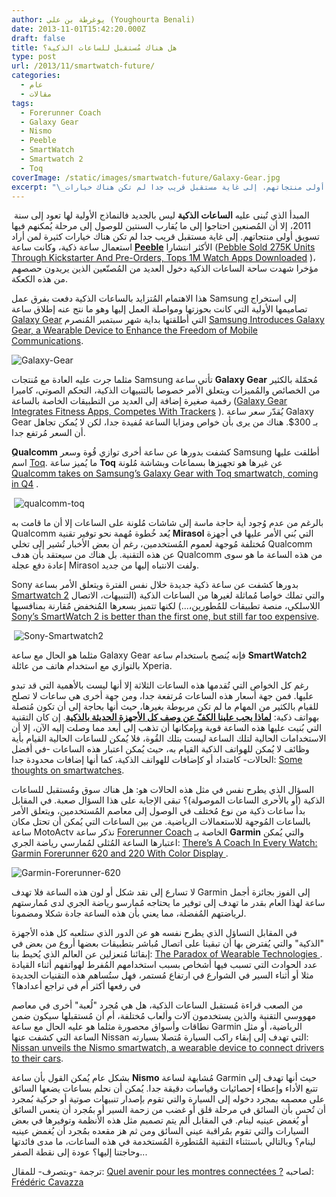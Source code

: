 ```yaml
---
author: يوغرطة بن علي (Youghourta Benali)
date: 2013-11-01T15:42:20.000Z
draft: false
title: هل هناك مُستقبل للساعات الذكية؟
type: post
url: /2013/11/smartwatch-future/
categories:
  - عام
  - مقالات
tags:
  - Forerunner Coach
  - Galaxy Gear
  - Nismo
  - Peeble
  - SmartWatch
  - Smartwatch 2
  - Toq
coverImage: /static/images/smartwatch-future/Galaxy-Gear.jpg
excerpt: "\_المبدأ الذي تُبنى عليه **الساعات الذكية** ليس بالجديد فالنماذج الأولية لها تعود إلى سنة 2011، إلا أن المُصنعين احتاجوا إلى ما يُقارب السنتين للوصول إلى مرحلة يُمكنهم فيها تسويق أولى منتجاتهم. إلى غاية مستقبل قريب جدا لم تكن هناك خيارات"
---
```

 المبدأ الذي تُبنى عليه **الساعات الذكية** ليس بالجديد فالنماذج الأولية لها تعود إلى سنة 2011، إلا أن المُصنعين احتاجوا إلى ما يُقارب السنتين للوصول إلى مرحلة يُمكنهم فيها تسويق أولى منتجاتهم. إلى غاية مستقبل قريب جدا لم تكن هناك خيارات كثيرة لمن أراد استعمال ساعة ذكية، وكانت ساعة **[Peeble](https://getpebble.com/)** الأكثر انتشارا ([Pebble Sold 275K Units Through Kickstarter And Pre-Orders, Tops 1M Watch Apps Downloaded](http://techcrunch.com/2013/07/11/pebble-sold-275k-units-through-kickstarter-and-pre-orders-tops-1m-watch-apps-downloaded/) )، مؤخرا شهدت ساحة الساعات الذكية دخول العديد من المُصنّعين الذين يريدون حصصهم من هذه الكعكة.

هذا الاهتمام المُتزايد بالساعات الذكية دفعت بفرق عمل Samsung إلى استخراج تصاميمها الأولية التي كانت بحوزتها ومواصلة العمل إليها وهو ما نتج عنه إطلاق ساعة [Galaxy Gear](http://www.samsung.com/global/microsite/galaxynote3-gear/) التي أطلقتها بداية شهر سبتمبر المُنصرم [Samsung Introduces Galaxy Gear, a Wearable Device to Enhance the Freedom of Mobile Communications](http://samsungmobileuspress.com/2013/09/04/Samsung-Introduces-GALAXY-Gear,-a-Wearable-Device-to-Enhance-the-Freedom-of-Mobile-Communications).

![Galaxy-Gear](/static/images/smartwatch-future/Galaxy-Gear.jpg)

مثلما جرت عليه العادة مع مُنتجات Samsung تأتي ساعة **Galaxy Gear** مُحمّلة بالكثير من الخصائص والمُميزات ويتعلق الأمر خصوصا بالتنبيهات الذكية، التحكم الصوتي، كاميرا رقمية صغيرة إضافة إلى العديد من التطبيقات الخاصة بالساعة ([Galaxy Gear Integrates Fitness Apps, Competes With Trackers](http://readwrite.com/2013/09/04/galaxy-gear-fitness-apps) ). يُقدّر سعر ساعة Galaxy Gear بـ 300$. هناك من يرى بأن خواص ومزايا الساعة مُفيدة جدا، لكن لا يُمكن تجاهل أن السعر مُرتفع جدا.

ِ**Qualcomm** كشفت بدورها عن ساعة أخرى توازي قُوة وسعر Samsung أطلقت عليها اسم [Toq](http://toq.qualcomm.com/). ما يُميز ساعة **Toq** عن غيرها هو تجهيزها بسماعات وبشاشة مُلونة [Qualcomm takes on Samsung’s Galaxy Gear with Toq smartwatch, coming in Q4](http://thenextweb.com/gadgets/2013/09/04/qualcomm-takes-on-samsungs-galaxy-gear-with-toq-smartwatch-coming-in-q4/) .

 ![qualcomm-toq](/static/images/smartwatch-future/qualcomm-toq.jpg)

بالرغم من عدم وُجود أية حاجة ماسة إلى شاشات مُلونة على الساعات إلا أن ما قامت به Qualcomm يُعد خُطوة مُهمة نحو توفير تقنية **Mirasol** التي بُني الأمر عليها في أجهزة مُختلفة مُوجهة لعموم المُستخدمين، رغم أن بعض الأخبار تُشير إلى تخلي Qualcomm عن هذه التقنية. بل هناك من سيعتقد بأن هدف Qualcomm من هذه الساعة ما هو سوى إعادة دفع عجلة Mirasol ولفت الانتباه إليها من جديد.

Sony بدورها كشفت عن ساعة ذكية جديدة خلال نفس الفترة ويتعلق الأمر بساعة [Smartwatch 2](http://www.sonymobile.com/fr/products/accessories/smartwatch-2-sw2/) والتي تملك خواصا مُماثلة لغيرها من الساعات الذكية (التنبيهات، الاتصال اللاسلكي، منصة تطبيقات للمُطورين،...) لكنها تتميز بسعرها المُنخفض مُقارنة بمنافسيها [Sony’s SmartWatch 2 is better than the first one, but still far too expensive](http://www.theverge.com/2013/9/4/4685294/sony-smartwatch-2-price-release-date-features).

 ![Sony-Smartwatch2](/static/images/smartwatch-future/Sony-Smartwatch2.jpg)

مثلما هو الحال مع ساعة Galaxy Gear فإنه يُنصح باستخدام ساعة **SmartWatch2** بالتوازي مع استخدام هاتف من عائلة Xperia.

رغم كل الخواص التي تُقدمها هذه الساعات الثلاثة إلا أنها ليست بالأهمية التي قد تبدو عليها. فمن جهة أسعار هذه الساعات مُرتفعة جدا، ومن جهة أخرى هي ساعات لا تصلح للقيام بالكثير من المهام ما لم تكن مربوطة بغيرها، حيث أنها بحاجة إلى أن تكون مُتصلة بهواتف ذكية: **[لماذا يجب علينا الكفّ عن وصف كل الأجهزة الحديثة بالذكية](https://www.it-scoop.com/2013/09/smart-gadgets/)**. إن كان التقنية التي بُنيت عليها هذه الساعة قوية وبإمكانها أن تذهب إلى أبعد مما وصلت إليه الآن، إلا أن الاستخدامات الحالية لتلك الساعة ليست بتلك القُوة، فلا يُمكن للساعات الحالية القيام بأية وظائف لا يُمكن للهواتف الذكية القيام به، حيث يُمكن اعتبار هذه الساعات -في أفضل الحالات- كامتداد أو كإضافات للهواتف الذكية، كما أنها إضافات محدودة جدا: [Some thoughts on smartwatches](http://gigaom.com/2013/09/09/some-thoughts-on-smartwatches-including-samsung-galaxygear/).

السؤال الذي يطرح نفس في مثل هذه الحالات هو: هل هناك سوق ومُستقبل للساعات الذكية (أو بالأحرى الساعات الموصولة)؟ تبقى الإجابة على هذا السؤال صعبة. في المقابل بدأ ساعات ذكية من نوع مُختلف في الوصول إلى معاصم المُستخدمين، ويتعلق الأمر بالساعات المُوجهة للاستعمالات الرياضية. من بين الساعات التي يُمكن أن تحتل مكان ساعة MotoActv نذكر ساعة [Forerunner Coach](http://sites.garmin.com/forerunnerCoach/) الخاصة بـ **Garmin** والتي يُمكن اعتبارها الساعة المُثلى لمُمارسي رياضة الجري: [There’s A Coach In Every Watch: Garmin Forerunner 620 and 220 With Color Display ](http://garmin.blogs.com/my_weblog/2013/09/theres-a-coach-in-every-watch-garmin-forerunner-620-and-220-with-color-display.html).

![Garmin-Forerunner-620](/static/images/smartwatch-future/Garmin-Forerunner-620.png)

لا تسارع إلى نقد شكل أو لون هذه الساعة فلا تهدف Garmin إلى الفوز بجائزة أجمل ساعة لهذا العام بقدر ما تهدف إلى توفير ما يحتاجه مُمارسو رياضة الجري لدى مُمارستهم لرياضتهم المُفضلة، مما يعني بأن هذه الساعة جادة شكلا ومضمونا.

في المقابل التساؤل الذي يطرح نفسه هو عن الدور الذي ستلعبه كل هذه الأجهزة "الذكية" والتي يُفترض بها أن تبقينا على اتصال مُباشر بتطبيقات بعضها أروع من بعض في إبقائنا مُنعزلين عن العالم الذي يُحيط بنا: [The Paradox of Wearable Technologies ](http://www.technologyreview.com/news/517346/the-paradox-of-wearable-technologies/). عدد الحوادث التي تسبب فيها أشخاص بسبب استخدامهم المُفرط لهواتفهم أثناء القيادة مثلا أو أثناء السير في الشوارع في ارتفاع مُستمر، فهل ستُساهم هذه التقنيات الجديدة في رفعها أكثر أم في تراجع أعدادها؟

من الصعب قراءة مُستقبل الساعات الذكية، هل هي مُجرد "لُعبة" أخرى في معاصم مهووسي التقنية والذين يستخدمون آلات وألعاب مُختلفة، أم أن مُستقبلها سيكون ضمن نطاقات وأسواق محصورة مثلما هو عليه الحال مع ساعة Garmin الرياضية، أو مثل الساعة التي كشفت عنها Nissan التي تهدف إلى إبقاء راكب السيارة مُتصلا بسيارته: [Nissan unveils the Nismo smartwatch, a wearable device to connect drivers to their cars](http://thenextweb.com/gadgets/2013/09/09/nissan-unveils-the-nismo-smartwatch-a-wearable-device-to-connect-drivers-to-their-cars/).

بشكل عام يُمكن القول بأن ساعة **Nismo** مُشابهة لساعة Garmin حيث أنها تهدف إلى تتبع الأداء وإعطاء إحصائيات وقياسات دقيقة جدا. يُمكن أن نحلم بساعات يضعها السائق على معصمه بمجرد دخوله إلى السيارة والتي تقوم بإصدار تنبيهات صوتية أو حركية بُمجرد أن تُحس بأن السائق في مرحلة قلق أو غضب من زحمة السير أو بمُجرد أن ينعس السائق أو يُغمض عينيه لينام. في المقابل ألم يتم تصميم مثل هذه الأنظمة وتوفيرها في بعض السيارات والتي تقوم بمُراقبة عيني السائق ومن ثم هز مقعده بمُجرد أن يُغمض عينيه لينام؟ وبالتالي باستثناء التقنية المُتطورة المُستخدمة في هذه الساعات، ما مدى فائدتها وحاجتنا إليها؟ عودة إلى نقطة الصفر...

ترجمة -وبتصرف- للمقال: [Quel avenir pour les montres connectées ?](http://www.terminauxalternatifs.fr/2013/09/24/quel-avenir-pour-les-montres-connectees/) لصاحبه: [Frédéric Cavazza](https://twitter.com/FredCavazza)
